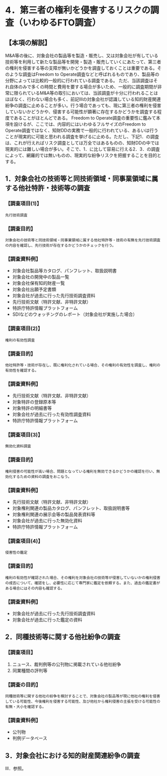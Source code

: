 # 4．第三者の権利を侵害するリスクの調査（いわゆるFTO調査）

## 【本項の解説】
M&A等の後に、対象会社の製品等を製造・販売し、又は対象会社が有している技術等を利用して新たな製品等を開発・製造・販売していくにあたって、第三者の権利を侵害する等の支障が無いかどうかを調査しておくことは重要である。そのような調査はFreedom to Operate調査などと呼ばれるものであり、製品等の分野によっては比較的一般的に行われている調査である。
ただ、当該調査はそれ自体のみで多くの時間と費用を要する場合が多いため、一般的に調査期間が非常に限られているM&A等の取引においては、当該調査が十分に行われることはほぼなく、行わない場合も多く、前記Ⅲの対象会社が認識している知的財産関連紛争の調査に止めることが多い。行う場合であっても、現に第三者の権利を侵害していないかどうかや、侵害する可能性が顕著に存在するかどうかを調査する程度であることがほとんどである。
Freedom to Operate調査の重要性に鑑みて本項を設けるが、ここでは、内容的にはいわゆるフルサイズのFreedom to Operate調査ではなく、知財DDの実務で一般的に行われている、あるいは行うことが現実的に可能と思われる調査を挙げるに止める。ただし、下記1．の調査は、これが行えればリスク調査としては万全ではあるものの、知財DDの中では現実的には難しい場合が多い。そこで、1．に比して容易に行える2．3．の調査によって、網羅的では無いものの、現実的な紛争リスクを把握することを目的とする。

## 1．対象会社の技術等と同技術領域・同事業領域に属する他社特許・技術等の調査

### 【調査項目(1)】
	先行技術調査
### 【調査目的】
	対象会社の技術等と同技術領域・同事業領域に属する他社特許等・技術の有無を先行技術調査の内容を確認し、先行技術が存在するかどうかのチェックを行う。
### 【調査資料例】
* 対象会社製品等カタログ、パンフレット、取扱説明書
* 対象会社の開発中の製品一覧
* 対象会社保有知的財産一覧
* 対象会社出願予定書類
* 対象会社が過去に行った先行技術調査資料
* 先行技術文献（特許文献、非特許文献）
* 特許庁特許情報プラットフォーム
* SDIなどのウォッチングのレポート（対象会社が実施した場合）

### 【調査項目(2)】
	権利の有効性調査
### 【調査目的】
	他社特許等・技術が存在し、既に権利化されている場合、その権利の有効性を調査し、権利の有効性を確認する。
### 【調査資料例】
* 先行技術文献（特許文献、非特許文献）
* 対象特許の登録原本等
* 対象特許の明細書等
* 対象会社が過去に行った有効性調査資料
* 特許庁特許情報プラットフォーム

### 【調査項目(3)】
	無効化資料調査
### 【調査目的】
	権利侵害の可能性が高い場合、問題となっている権利を無効できるかどうかの確認を行い、無効化するための資料の調査をおこなう。
### 【調査資料例】
* 先行技術文献（特許文献、非特許文献）
* 対象権利関連の製品カタログ、パンフレット、取扱説明書等
* 対象権利関連の展示会等の製品発表資料等
* 対象会社が過去に行った無効化資料
* 特許庁特許情報プラットフォーム

### 【調査項目(4)】
	侵害性の鑑定
### 【調査目的】
	権利の有効性が確認された場合、その権利を対象会社の技術等が侵害していないかの権利侵害の成否について、確認をし、必要性に応じて専門家に鑑定を依頼する。また、過去の鑑定書がある場合にはその内容も確認する。
### 【調査資料例】
* 対象会社が過去に行った先行技術調査資料
* 対象会社が過去に行った鑑定の資料

## 2．同種技術等に関する他社紛争の調査
### 【調査項目】
1. ニュース、裁判例等の公刊物に掲載されている他社紛争
2.  同業種間の評判等
### 【調査の目的】
	同種技術等に関する他社の紛争を検討することで、対象会社の製品等が現に他社の権利を侵害している可能性、今後権利を侵害する可能性、及び他社から権利侵害の主張を受ける可能性の有無・大小を確認する。
### 【調査資料例】
* 公刊物
* 判例データベース

## 3．対象会社における知的財産関連紛争の調査
III．参照。
